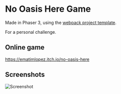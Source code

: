 # No Oasis Here Game
Made in Phaser 3, using the [webpack project template](https://github.com/photonstorm/phaser3-project-template).

For a personal challenge.

## Online game
https://ematimlopez.itch.io/no-oasis-here

## Screenshots
![Screenshot](https://raw.githubusercontent.com/emanueltimlopez/no-oasis-here/master/screenshot01.png)
